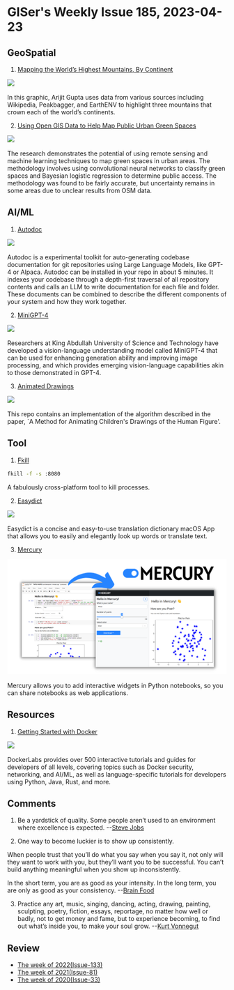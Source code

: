 # GISer's Weekly Issue 185, 2023-04-23

## GeoSpatial

1. [Mapping the World’s Highest Mountains, By Continent](https://www.visualcapitalist.com/cp/mapping-highest-mountains-by-continent/)

![](https://www.visualcapitalist.com/wp-content/uploads/2023/04/Mapping-the-Worlds-Highest-Mountains.jpg)

In this graphic, Arijit Gupta uses data from various sources including Wikipedia, Peakbagger, and EarthENV to highlight three mountains that crown each of the world’s continents.

2. [Using Open GIS Data to Help Map Public Urban Green Spaces](https://www.gislounge.com/mapping-public-urban-green-spaces-open-gis-data/)

![](https://cdn.shortpixel.ai/spai/w_810+q_glossy+ret_img+to_webp/https://www.gislounge.com/wp-content/uploads/2023/04/conceptual-model-mapping-greeen-space-GIS-ijgi-10-00251-g002.png)

The research demonstrates the potential of using remote sensing and machine learning techniques to map green spaces in urban areas. The methodology involves using convolutional neural networks to classify green spaces and Bayesian logistic regression to determine public access. The methodology was found to be fairly accurate, but uncertainty remains in some areas due to unclear results from OSM data.

## AI/ML

1. [Autodoc](https://github.com/context-labs/autodoc)

![](https://raw.githubusercontent.com/context-labs/autodoc/master/assets/index-estimate.png)

Autodoc is a experimental toolkit for auto-generating codebase documentation for git repositories using Large Language Models, like GPT-4 or Alpaca. Autodoc can be installed in your repo in about 5 minutes. It indexes your codebase through a depth-first traversal of all repository contents and calls an LLM to write documentation for each file and folder. These documents can be combined to describe the different components of your system and how they work together.

2. [MiniGPT-4](https://github.com/Vision-CAIR/MiniGPT-4)

![](https://github.com/Vision-CAIR/MiniGPT-4/raw/main/figs/online_demo.png)

Researchers at King Abdullah University of Science and Technology have developed a vision-language understanding model called MiniGPT-4 that can be used for enhancing generation ability and improving image processing, and which provides emerging vision-language capabilities akin to those demonstrated in GPT-4.

3. [Animated Drawings](https://github.com/facebookresearch/AnimatedDrawings)

![](https://user-images.githubusercontent.com/6675724/219223438-2c93f9cb-d4b5-45e9-a433-149ed76affa6.gif)

This repo contains an implementation of the algorithm described in the paper, `A Method for Animating Children's Drawings of the Human Figure'.

## Tool

1. [Fkill](https://github.com/sindresorhus/fkill-cli)

```zsh
fkill -f -s :8080
```

A fabulously cross-platform tool to kill processes.

2. [Easydict](https://github.com/tisfeng/Easydict/blob/main/docs/README_EN.md)

![](https://raw.githubusercontent.com/tisfeng/ImageBed/main/uPic/iShot_2023-01-28_17.40.28-1674901716.png)

Easydict is a concise and easy-to-use translation dictionary macOS App that allows you to easily and elegantly look up words or translate text.

3. [Mercury](https://github.com/mljar/mercury)

![](https://raw.githubusercontent.com/mljar/visual-identity/main/mercury/mercury-og.png)

Mercury allows you to add interactive widgets in Python notebooks, so you can share notebooks as web applications.

## Resources

1. [Getting Started with Docker](https://github.com/collabnix/dockerlabs)

![](https://raw.githubusercontent.com/collabnix/dockerlabs/master/images/dockerlabs.jpeg)

DockerLabs provides over 500 interactive tutorials and guides for developers of all levels, covering topics such as Docker security, networking, and AI/ML, as well as language-specific tutorials for developers using Python, Java, Rust, and more.

## Comments

1.  Be a yardstick of quality. Some people aren’t used to an environment where excellence is expected.
    --[Steve Jobs](https://fs.blog/brain-food/april-23-2023/)

2.  One way to become luckier is to show up consistently.

When people trust that you’ll do what you say when you say it, not only will they want to work with you, but they’ll want you to be successful. You can’t build anything meaningful when you show up inconsistently.

In the short term, you are as good as your intensity. In the long term, you are only as good as your consistency.
--[Brain Food](https://fs.blog/brain-food/april-23-2023/)

3. Practice any art, music, singing, dancing, acting, drawing, painting, sculpting, poetry, fiction, essays, reportage, no matter how well or badly, not to get money and fame, but to experience becoming, to find out what’s inside you, to make your soul grow.
   --[Kurt Vonnegut](https://fs.blog/brain-food/april-23-2023/)

## Review

- [The week of 2022(Issue-133)](../2022/issue-133.md)
- [The week of 2021(Issue-81)](../2021/issue-81.md)
- [The week of 2020(Issue-33)](../2020/issue-33.md)
